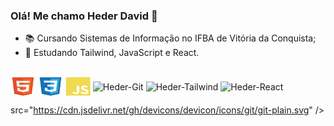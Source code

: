 ### Olá! Me chamo Heder David 👋

- 📚 Cursando Sistemas de Informação no IFBA de Vitória da Conquista;
- 🌱 Estudando Tailwind, JavaScript e React. 

<div style="display: inline_block"><br>
  <img align="center" alt="Heder-HTML" height="30" width="40" src="https://raw.githubusercontent.com/devicons/devicon/master/icons/html5/html5-original.svg">
  <img align="center" alt="Heder-CSS" height="30" width="40" src="https://raw.githubusercontent.com/devicons/devicon/master/icons/css3/css3-original.svg">
  <img align="center" alt="Heder-Js" height="30" width="40" src="https://raw.githubusercontent.com/devicons/devicon/master/icons/javascript/javascript-plain.svg">
  <img align="center" alt="Heder-Git" height="30" width="40" src="https://cdn.jsdelivr.net/gh/devicons/devicon/icons/git/git-plain.svg"/>
  <img align="center" alt="Heder-Tailwind" height="30" width="40" src="https://cdn.jsdelivr.net/gh/devicons/devicon/icons/tailwindcss/tailwindcss-plain.svg"/>
  <img align="center" alt="Heder-React" height="30" width="40" src="https://cdn.jsdelivr.net/gh/devicons/devicon/icons/react/react-original.svg"/>
</div>


src="https://cdn.jsdelivr.net/gh/devicons/devicon/icons/git/git-plain.svg" />
